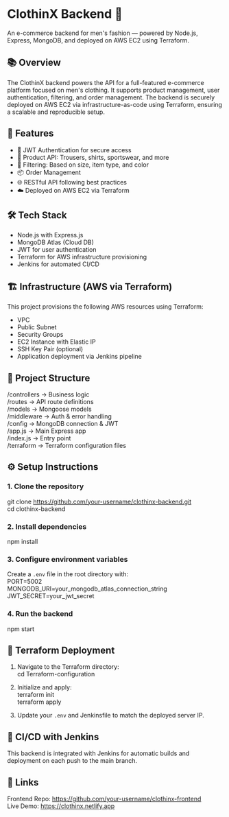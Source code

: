 # ClothinX Backend 👔  
An e-commerce backend for men's fashion — powered by Node.js, Express, MongoDB, and deployed on AWS EC2 using Terraform.

## 📚 Overview  
The ClothinX backend powers the API for a full-featured e-commerce platform focused on men's clothing. It supports product management, user authentication, filtering, and order management. The backend is securely deployed on AWS EC2 via infrastructure-as-code using Terraform, ensuring a scalable and reproducible setup.

## 🚀 Features  
- 🔐 JWT Authentication for secure access  
- 👕 Product API: Trousers, shirts, sportswear, and more  
- 🎯 Filtering: Based on size, item type, and color  
- 📦 Order Management  
- 🌐 RESTful API following best practices  
- ☁️ Deployed on AWS EC2 via Terraform  

## 🛠️ Tech Stack  
- Node.js with Express.js  
- MongoDB Atlas (Cloud DB)  
- JWT for user authentication  
- Terraform for AWS infrastructure provisioning  
- Jenkins for automated CI/CD  

## 🏗️ Infrastructure (AWS via Terraform)  
This project provisions the following AWS resources using Terraform:  
- VPC  
- Public Subnet  
- Security Groups  
- EC2 Instance with Elastic IP  
- SSH Key Pair (optional)  
- Application deployment via Jenkins pipeline  

## 📁 Project Structure  
/controllers → Business logic  
/routes → API route definitions  
/models → Mongoose models  
/middleware → Auth & error handling  
/config → MongoDB connection & JWT  
/app.js → Main Express app  
/index.js → Entry point  
/terraform → Terraform configuration files  

## ⚙️ Setup Instructions  

### 1. Clone the repository  
git clone https://github.com/your-username/clothinx-backend.git  
cd clothinx-backend  

### 2. Install dependencies  
npm install  

### 3. Configure environment variables  
Create a `.env` file in the root directory with:  
PORT=5002  
MONGODB_URI=your_mongodb_atlas_connection_string  
JWT_SECRET=your_jwt_secret  

### 4. Run the backend  
npm start  

## 🚀 Terraform Deployment  
1. Navigate to the Terraform directory:  
cd Terraform-configuration  

2. Initialize and apply:  
terraform init  
terraform apply  

3. Update your `.env` and Jenkinsfile to match the deployed server IP.  

## 🔄 CI/CD with Jenkins  
This backend is integrated with Jenkins for automatic builds and deployment on each push to the main branch.  

## 🔗 Links  
Frontend Repo: https://github.com/your-username/clothinx-frontend  
Live Demo: https://clothinx.netlify.app  

